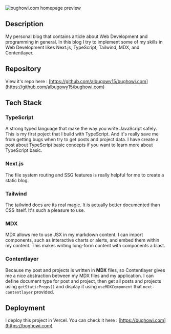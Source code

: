 ![bughowi.com homepage preview](https://user-images.githubusercontent.com/49820990/182026390-ef94974c-63a1-4614-821a-1c0ef6016c60.png)

## Description

My personal blog that contains article about Web Development and programming in general. In this blog I try to implement some of my skills in Web Development likes Next.js, TypeScript, Tailwind, MDX, and Contentlayer.

## Repository

View it's repo here : [https://github.com/albugowy15/bughowi.com](https://github.com/albugowy15/bughowi.com)

## Tech Stack

### TypeScript

A strong typed language that make the way you write JavaScript safely. This is my first poject that I build with TypeScript. And it's really save me from getting bugs when try to get posts and project data. I have create a post about TypeScript basic concepts if you want to learn more about TypeScript basic.

### Next.js

The file system routing and SSG features is really helpful for me to create a static blog.

### Tailwind

The tailwind docs are its real magic. It is actually better documented than CSS itself. It's such a pleasure to use.

### MDX

MDX allows me to use JSX in my markdown content. I can import components, such as interactive charts or alerts, and embed them within my content. This makes writing long-form content with components a blast.

### Contentlayer

Because my post and projects is written in **MDX** files, so Contentlayer gives me a nice abstraction between my MDX files and my application. I can define document type for post and project, then get all posts and projects using `getStaticProps()` and display it using `useMDXComponent` that `next-contentlayer` provided.

## Deployment

I deploy this project in Vercel. You can check it here : [https://bughowi.com](https://bughowi.com)
